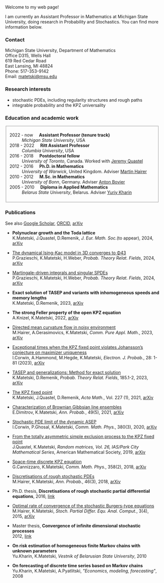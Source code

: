 Welcome to my web page! 

I am currently an Assistant Professor in Mathematics at Michigan State University, doing research in Probability and Stochastics. You can find more information below.

### Contact

Michigan State University, Department of Mathematics <br/>
Office D315, Wells Hall <br/>
619 Red Cedar Road <br/>
East Lansing, MI 48824 <br/>
Phone: 517-353-9142 <br/>
Email: <matetski@msu.edu>

### Research interests

- stochastic PDEs, including regularity structures and rough paths
- integrable probability and the KPZ universality

### Education and academic work

<!-- (download full <a href="/Matetski_CV.pdf">CV</a>) -->
<fieldset>
	<dl>
		<dt>2022 - now &nbsp;&nbsp;&nbsp; <strong>Assistant Professor (tenure track)</strong></dt>
			<dd> <em>Michigan State University</em>, USA </dd>
		<dt>2018 - 2022 &nbsp;&nbsp;&nbsp; <strong>Ritt Assistant Professor</strong></dt>
			<dd> <em>Columbia University</em>, USA </dd>
		<dt>2016 - 2018 &nbsp;&nbsp;&nbsp; <strong>Postdoctoral fellow</strong></dt>
			<dd><em>University of Toronto</em>, Canada. Worked with <a href="http://www.math.toronto.edu/quastel/">Jeremy Quastel</a></dd>
		<dt>2012 - 2016 &nbsp;&nbsp;&nbsp; <strong>Ph.D. in Mathematics</strong></dt>
			<dd><em>University of Warwick</em>, United Kingdom. Adviser <a href="http://www.hairer.org">Martin Hairer</a></dd>
		<dt>2010 - 2012 &nbsp;&nbsp;&nbsp; <strong>M.Sc. in Mathematics</strong></dt>
			<dd><em>University of Bonn</em>, Germany. Adviser <a href="https://wt.iam.uni-bonn.de/bovier/home/">Anton Bovier</a></dd>
		<dt>2005 - 2010 &nbsp;&nbsp;&nbsp; <strong>Diploma in Applied Mathematics</strong></dt>
			<dd><em>Belarus State University</em>, Belarus. Adviser <a href="http://apmi.bsu.by/en/staff/yuriy-kharin.html">Yuriy Kharin</a></dd>
	</dl>
</fieldset>

<!--### Awards
- [Bernoulli Society New Researcher Award 2022](https://www.bernoullisociety.org/index.php/prizes/15-features/278-past-new-researcher)
- NSF Grant _"The Kardar-Parisi-Zhang universality of random growing interfaces"_ (DMS-1953859, transferred to DMS-2321493), 2020-2024
- Chancellor’s International Scholarship, University of Warwick, 2012 - 2016
- Scholarship of the state North Rhine-Westphalia, University of Bonn, 2010 - 2012
- Collaborative research grant of the Belarusian State University for the project _"Statistical analysis and forecasting
of Markov stochastic sequences"_, 2009
- Scholarship of Priorbank (Raiffeisen Zentralbank Group) for the best students in Mathematics and Economics, Belarus, 2008 -->

<!--### Teaching

<fieldset>
	<dl>
		<dt><strong>Michigan State University</strong></dt>
			<dd> Fall 2022: Real Analysis 1 (MTH-320), <a href="https://www.dropbox.com/s/a5dlnzd8siol3k2/mth320_syllabus_fs22.pdf?dl=0">Syllabus</a> </dd>
		<dd> Spring 2023: Real Analysis 1 (MTH-320), <a href="https://www.dropbox.com/s/1tqre18tjrloo8t/mth320_syllabus_ss23.pdf?dl=0">Syllabus</a> </dd>
	</dl>
</fieldset-->

<!--#### Columbia University

TBA

#### University of Toronto

TBA

#### University of Warwick

TBA-->

<!--### Recent talks

- 14-16/8/2023 - Workshop on Stochastic Analysis, Random Fields, and Applications, Michigan State University
- 10-14/7/2023 - Probability and Algebra: New Expressions In Mathematics, Texas A&M University
- 21-26/5/2023 - New Trends in Stochastic Analysis, Casa Matemática Oaxaca / Banff International Research Station
- 13/4/2023 - CRM-ISM Montreal Probability seminar, McGill University
- 21/2/2023 - Probability seminar, Politechnika Warszawska
- 11/22/2022 - Graduate seminar, AMS Graduate Student Chapter, Michigan State University
- 11/14/2022 - 11/16/2022 - Workshop: Stochastic PDEs and related topics. Brin Mathematics Research Center, University of Maryland, College Park
- 11/3/2022 - Differential equations seminar, University of Michigan
- 10/19/2022 - Probability seminar, Michigan State University
- 10/5/2022 - Analysis & PDEs seminar, Michigan State University -->

### Publications

See also [Google Scholar](https://scholar.google.com/citations?user=P5-kSI4AAAAJ&hl=en), [ORCID](https://orcid.org/0000-0002-7314-000X), [arXiv](https://arxiv.org/search/math?searchtype=author&query=Matetski%2C+K)

- __Polynuclear growth and the Toda lattice__ <br />
K.Matetski, J.Quastel, D.Remenik, _J. Eur. Math. Soc._(to appear), 2024, [arXiv](https://arxiv.org/abs/2209.02643) <br />

- [The dynamical Ising-Kac model in 3D converges to Φ43](https://link.springer.com/article/10.1007/s00440-024-01316-x) <br />
P.Grazieschi, K.Matetski, H.Weber, _Probab. Theory Relat. Fields_, 2024, [arXiv](https://arxiv.org/abs/2303.10242) <br />

- [Martingale-driven integrals and singular SPDEs](https://link.springer.com/article/10.1007/s00440-024-01311-2) <br />
P.Grazieschi, K.Matetski, H.Weber, _Probab. Theory Relat. Fields_, 2024, [arXiv](https://arxiv.org/abs/2303.10245) <br />

- __Exact solution of TASEP and variants with inhomogeneous speeds and memory lengths__ <br />
K.Matetski, D.Remenik, 2023, [arXiv](https://arxiv.org/abs/2301.13739) <br />

- __The strong Feller property of the open KPZ equation__ <br />
A.Knizel, K.Matetski, 2022, [arXiv](https://arxiv.org/abs/2211.04466) <br />

- [Directed mean curvature flow in noisy environment](https://onlinelibrary.wiley.com/doi/10.1002/cpa.22158) <br />
M.Hairer, A.Gerasimovics, K.Matetski, _Comm. Pure Appl. Math._, 2023, [arXiv](https://arxiv.org/abs/2201.08807) <br />

- [Exceptional times when the KPZ fixed point violates Johansson’s conjecture on maximizer uniqueness](https://projecteuclid.org/journals/electronic-journal-of-probability/volume-28/issue-none/Exceptional-times-when-the-KPZ-fixed-point-violates-Johanssons-conjecture/10.1214/22-EJP898.full) <br />
I.Corwin, A.Hammond, M.Hegde, K.Matetski, _Electron. J. Probab._, 28: 1-81 (2023), [arXiv](https://arxiv.org/abs/2101.04205) <br />

- [TASEP and generalizations: Method for exact solution](https://link.springer.com/article/10.1007/s00440-022-01129-w) <br /> 
K.Matetski, D.Remenik, _Probab. Theory Relat. Fields_, 185.1-2, 2023, [arXiv](https://arxiv.org/abs/2107.07984) <br />

- [The KPZ fixed point](https://www.intlpress.com/site/pub/pages/journals/items/acta/content/vols/0227/0001/a003/index.php) <br />
K.Matetski, J.Quastel, D.Remenik, _Acta Math._, Vol. 227 (1), 2021, [arXiv](https://arxiv.org/abs/1701.00018) <br />

- [Characterization of Brownian Gibbsian line ensembles](https://projecteuclid.org/journals/annals-of-probability/volume-49/issue-5/Characterization-of-Brownian-Gibbsian-line-ensembles/10.1214/21-AOP1513.short) <br /> 
E.Dimitrov, K.Matetski, _Ann. Probab._, 49(5), 2021, [arXiv](https://arxiv.org/abs/2002.00684) <br />

- [Stochastic PDE limit of the dynamic ASEP](https://link.springer.com/article/10.1007%2Fs00220-020-03905-y) <br />
I.Corwin, P.Ghosal, K.Matetski, _Comm. Math. Phys._, 380(3), 2020, [arXiv](https://arxiv.org/abs/1906.04069) <br />

- [From the totally asymmetric simple exclusion process to the KPZ fixed point](https://bookstore-ams-org.ezproxy.cul.columbia.edu/pcms-26/) <br />
J.Quastel, K.Matetski, _Random matrices, Vol. 26, IAS/Park City Mathematical Series_, American Mathematical Society,
2019, [arXiv](https://arxiv.org/abs/1710.02635) <br />

- [Space-time discrete KPZ equation](https://link.springer.com/article/10.1007/s00220-018-3089-9) <br />
G.Cannizzaro, K.Matetski, _Comm. Math. Phys._, 358(2), 2018, [arXiv](https://arxiv.org/abs/1611.09719)<br />

- [Discretisations of rough stochastic PDEs](https://projecteuclid.org/journals/annals-of-probability/volume-46/issue-3/Discretisations-of-rough-stochastic-PDEs/10.1214/17-AOP1212.full) <br />
M.Hairer, K.Matetski, _Ann. Probab._, 46(3), 2018, [arXiv](https://arxiv.org/abs/1511.06937) <br />

- Ph.D. thesis, __Discretisations of rough stochastic partial differential equations__, 2016, [link](http://wrap.warwick.ac.uk/81460/)<br />

- [Optimal rate of convergence of the stochastic Burgers-type equations](https://link.springer.com/article/10.1007%2Fs40072-015-0067-5) <br />
M.Hairer, K.Matetski, _Stoch. Partial Differ. Equ. Anal. Comput._, 3(4), 2015, [arXiv](https://arxiv.org/abs/1504.05134) <br />

- Master thesis, __Convergence of infinite dimensional stochastic processes__ <br />
2012, [link](https://bonnus.ulb.uni-bonn.de/SummonRecord/FETCH-bonn_catalog_36708172) <br />

- __On risk estimation of homogeneous finite Markov chains with unknown parameters__ <br />
Yu.Kharin, K.Matetski, _Vestnik of Belarusian State University_, 2010 <br />

- __On forecasting of discrete time series based on Markov chains__ <br />
Yu.Kharin, K.Matetski, A.Pyatlitski, _"Economics, modeling, forecasting"_, 2008 <br />
